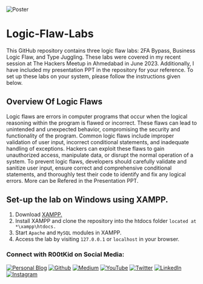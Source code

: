 ![Poster](https://rootkid.in/img/logo.png)

# Logic-Flaw-Labs

This GitHub repository contains three logic flaw labs: 2FA Bypass, Business Logic Flaw, and Type Juggling. These labs were covered in my recent session at The Hackers Meetup in Ahmedabad in June 2023. Additionally, I have included my presentation PPT in the repository for your reference. To set up these labs on your system, please follow the instructions given below.

## Overview Of Logic Flaws

Logic flaws are errors in computer programs that occur when the logical reasoning within the program is flawed or incorrect. These flaws can lead to unintended and unexpected behavior, compromising the security and functionality of the program. Common logic flaws include improper validation of user input, incorrect conditional statements, and inadequate handling of exceptions. Hackers can exploit these flaws to gain unauthorized access, manipulate data, or disrupt the normal operation of a system. To prevent logic flaws, developers should carefully validate and sanitize user input, ensure correct and comprehensive conditional statements, and thoroughly test their code to identify and fix any logical errors. More can be Refered in the Presentation PPT.

## Set-up the lab on Windows using XAMPP.

1) Download [XAMPP.](https://www.apachefriends.org/download.html)
2) Install XAMPP and clone the repository into the htdocs folder `located at *\xampp\htdocs.`
3) Start `Apache` and `MySQL` modules in XAMPP.
4) Access the lab by visiting `127.0.0.1` or `localhost` in your browser.


### Connect with R00tKid on Social Media:

[![Personal Blog](https://img.shields.io/badge/Personal%20Blog-000000?style=flat&logo=blogger&logoColor=white)](https://rootkid.in/)
[![Github](https://img.shields.io/badge/Github-000000?style=flat&logo=medium&logoColor=white)](https://github.com/im-rootkid)
[![Medium](https://img.shields.io/badge/Medium-000000?style=flat&logo=medium&logoColor=white)](https://im-rootkid.medium.com/)
[![YouTube](https://img.shields.io/badge/YouTube-FF0000?style=flat&logo=youtube&logoColor=white)](https://youtube.com/@im_rootkid)
[![Twitter](https://img.shields.io/badge/Twitter-1DA1F2?style=flat&logo=twitter&logoColor=white)](https://twitter.com/im_rootkid)
[![LinkedIn](https://img.shields.io/badge/LinkedIn-0077B5?style=flat&logo=linkedin&logoColor=white)](https://www.linkedin.com/in/im-rootkid/)
[![Instagram](https://img.shields.io/badge/Instagram-E4405F?style=flat&logo=instagram&logoColor=white)](https://www.instagram.com/im_rootkid/)

